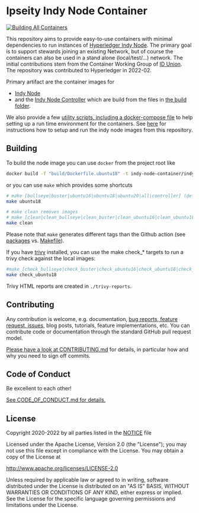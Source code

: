 # Ipseity Indy Node Container

[![Building All Containers](https://github.com/hyperledger/indy-node-container/actions/workflows/build-all.yml/badge.svg)](https://github.com/hyperledger/indy-node-container/actions/workflows/build-all.yml)

This repository aims to provide easy-to-use containers with minimal dependencies to run instances of [Hyperledger Indy Node](https://github.com/hyperledger/indy-node). The primary goal is to support stewards joining an existing Network, but of course the containers can also be used in a stand alone (local/test/...) network. The initial contributions stem from the Container Working Group of [ID Union](https://github.com/IDunion). The repository was contributed to Hyperledger in 2022-02.

Primary artifact are the container images for

- [Indy Node](https://github.com/hyperledger/indy-node-container/pkgs/container/indy-node-container%2Findy_node)
- and the [Indy Node Controller](https://github.com/hyperledger/indy-node-container/pkgs/container/indy-node-container%2Findy_node_controller)
 which are build from the files in [the build folder](build/).

We also provide a few [utility scripts, including a docker-compose file](run/) to help setting up a run time environment for the containers.
See [here](run/) for instructions how to setup and run the indy node images from this repository.

## Building

To build the node image you can use `docker` from the project root like

```bash
docker build -f "build/Dockerfile.ubuntu18" -t indy-node-container/indy_node:ubuntu18 ./build
```

or you can use `make` which provides some shortcuts

```bash
# make [bullseye|buster|ubuntu16|ubuntu18|ubuntu20|all|controller] (default is ubuntu18), e.g.
make ubuntu18

# make clean removes images
# make [clean|clean_bullseye|clean_buster|clean_ubuntu16|clean_ubuntu18|clean_ubuntu20|clean_controller], e.g. this removes all images
make clean
```

Please note that `make` generates different tags than the Github action (see [packages](https://github.com/hyperledger/indy-node-container/pkgs/container/indy-node-container%2Findy_node) vs. [Makefile](./Makefile)).

If you have [trivy](https://aquasecurity.github.io/trivy) installed, you can use the make check_* targets to run a trivy check against the local images:

```bash
#make [check_bullseye|check_buster|check_ubuntu16|check_ubuntu18|check_ubuntu20|check_controller], e.g.
make check_ubuntu18
```

Trivy HTML reports are created in `./trivy-reports`.

## Contributing

Any contribution is welcome, e.g. documentation, [bug reports, feature request, issues](issues/), blog posts, tutorials, feature implementations, etc. You can contribute code or documentation through the standard GitHub pull request model.

[Please have a look at CONTRIBUTING.md](CONTRIBUTING.md) for details, in particular how and why you need to sign off commits.

## Code of Conduct

Be excellent to each other!

[See CODE_OF_CONDUCT.md for details.](CODE_OF_CONDUCT.md)

## License

Copyright 2020-2022 by all parties listed in the [NOTICE](NOTICE) file

Licensed under the Apache License, Version 2.0 (the "License");
you may not use this file except in compliance with the License.
You may obtain a copy of the License at

<http://www.apache.org/licenses/LICENSE-2.0>

Unless required by applicable law or agreed to in writing, software
distributed under the License is distributed on an "AS IS" BASIS,
WITHOUT WARRANTIES OR CONDITIONS OF ANY KIND, either express or implied.
See the License for the specific language governing permissions and
limitations under the License.
